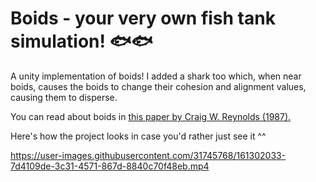 # Boids - your very own fish tank simulation! 🐟🐟
A unity implementation of boids! I added a shark too which, when near boids, causes the boids to change their cohesion and alignment values, causing them to disperse.

You can read about boids in [this paper by Craig W. Reynolds (1987).](https://dl.acm.org/doi/10.1145/37402.37406)

Here's how the project looks in case you'd rather just see it ^^

https://user-images.githubusercontent.com/31745768/161302033-7d4109de-3c31-4571-867d-8840c70f48eb.mp4

